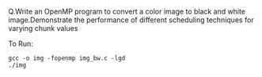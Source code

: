 Q.Write  an  OpenMP  program  to  convert  a  color  image  to  black  and  white image.Demonstrate the performance of different scheduling techniques for varying chunk values

To Run:
```
gcc -o img -fopenmp img_bw.c -lgd 
./img
```